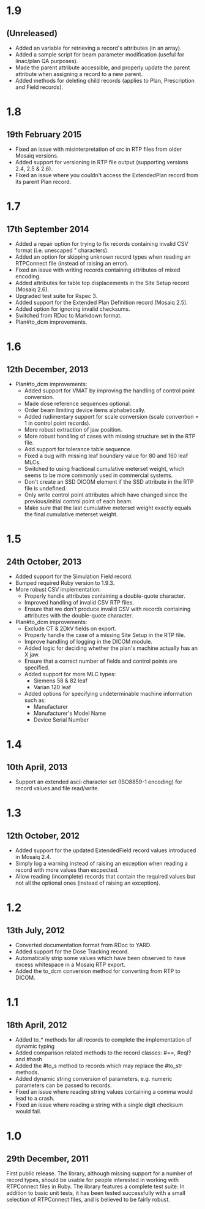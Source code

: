 # 1.9

## (Unreleased)

* Added an variable for retrieving a record's attributes (in an array).
* Added a sample script for beam parameter modification (useful for linac/plan QA purposes).
* Made the parent attribute accessible, and properly update the parent attribute when assigning a record to a new parent.
* Added methods for deleting child records (applies to Plan, Prescription and Field records).


# 1.8

## 19th February 2015

* Fixed an issue with misinterpretation of crc in RTP files from older Mosaiq versions.
* Added support for versioning in RTP file output (supporting versions 2.4, 2.5 & 2.6).
* Fixed an issue where you couldn't access the ExtendedPlan record from its parent Plan record.


# 1.7

## 17th September 2014

* Added a repair option for trying to fix records containing invalid CSV format (i.e. unescaped " characters).
* Added an option for skipping unknown record types when reading an RTPConnect file (instead of raising an error).
* Fixed an issue with writing records containing attributes of mixed encoding.
* Added attributes for table top displacements in the Site Setup record (Mosaiq 2.6).
* Upgraded test suite for Rspec 3.
* Added support for the Extended Plan Definition record (Mosaiq 2.5).
* Added option for ignoring invalid checksums.
* Switched from RDoc to Markdown format.
* Plan#to_dcm improvements.


# 1.6

## 12th December, 2013

* Plan#to_dcm improvements:
  * Added support for VMAT by improving the handling of control point conversion.
  * Made dose reference sequences optional.
  * Order beam limiting device items alphabetically.
  * Added rudimentary support for scale conversion (scale convention = 1 in control point records).
  * More robust extraction of jaw position.
  * More robust handling of cases with missing structure set in the RTP file.
  * Add support for tolerance table sequence.
  * Fixed a bug with missing leaf boundary value for 80 and 160 leaf MLCs.
  * Switched to using fractional cumulative meterset weight, which seems to be more commonly used in commercial systems.
  * Don't create an SSD DICOM element if the SSD attribute in the RTP file is undefined.
  * Only write control point attributes which have changed since the previous/initial control point of each beam.
  * Make sure that the last cumulative meterset weight exactly equals the final cumulative meterset weight.


# 1.5

## 24th October, 2013

* Added support for the Simulation Field record.
* Bumped required Ruby version to 1.9.3.
* More robust CSV implementation:
  * Properly handle attributes containing a double-quote character.
  * Improved handling of invalid CSV RTP files.
  * Ensure that we don't produce invalid CSV with records containing attributes with the double-quote character.
* Plan#to_dcm improvements:
  * Exclude CT & 2DkV fields on export.
  * Properly handle the case of a missing Site Setup in the RTP file.
  * Improve handling of logging in the DICOM module.
  * Added logic for deciding whether the plan's machine actually has an X jaw.
  * Ensure that a correct number of fields and control points are specified.
  * Added support for more MLC types:
    * Siemens 58 & 82 leaf
    * Varian 120 leaf
  * Added options for specifying undeterminable machine information such as:
    * Manufacturer
    * Manufacturer's Model Name
    * Device Serial Number


# 1.4

## 10th April, 2013

* Support an extended ascii character set (ISO8859-1 encoding) for record values and file read/write.


# 1.3

## 12th October, 2012

* Added support for the updated ExtendedField record values introduced in Mosaiq 2.4.
* Simply log a warning instead of raising an exception when reading a record with more values than excpected.
* Allow reading (incomplete) records that contain the required values but not all the optional ones (instead of raising an exception).


# 1.2

## 13th July, 2012

* Converted documentation format from RDoc to YARD.
* Added support for the Dose Tracking record.
* Automatically strip some values which have been observed to have excess whitespace in a Mosaiq RTP export.
* Added the to_dcm conversion method for converting from RTP to DICOM.


# 1.1

## 18th April, 2012

* Added to_* methods for all records to complete the implementation of dynamic typing
* Added comparison related methods to the record classes: #==, #eql? and #hash
* Added the #to_s method to records which may replace the #to_str methods.
* Added dynamic string conversion of parameters, e.g. numeric parameters can be passed to records.
* Fixed an issue where reading string values containing a comma would lead to a crash.
* Fixed an issue where reading a string with a single digit checksum would fail.


# 1.0

## 29th December, 2011

First public release.
The library, although missing support for a number of record types, should be usable
for people interested in working with RTPConnect files in Ruby. The library features
a complete test suite: In addition to basic unit tests, it has been tested successfully
with a small selection of RTPConnect files, and is believed to be fairly robust.